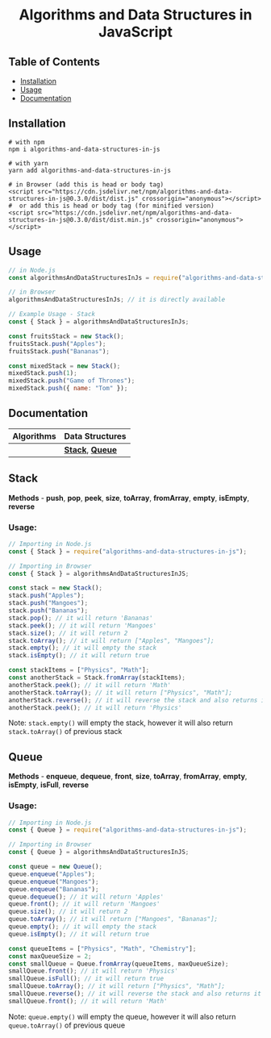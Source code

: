 <h1 align="center">  
    Algorithms and Data Structures in JavaScript  
</h1>

## Table of Contents

- [Installation](#installation)
- [Usage](#usage)
- [Documentation](#documentation)

## Installation

```
# with npm
npm i algorithms-and-data-structures-in-js

# with yarn
yarn add algorithms-and-data-structures-in-js

# in Browser (add this is head or body tag)
<script src="https://cdn.jsdelivr.net/npm/algorithms-and-data-structures-in-js@0.3.0/dist/dist.js" crossorigin="anonymous"></script>
#  or add this is head or body tag (for minified version)
<script src="https://cdn.jsdelivr.net/npm/algorithms-and-data-structures-in-js@0.3.0/dist/dist.min.js" crossorigin="anonymous"></script>
```

## Usage

```javascript
// in Node.js
const algorithmsAndDataStructuresInJs = require("algorithms-and-data-structures-in-js");

// in Browser
algorithmsAndDataStructuresInJs; // it is directly available

// Example Usage - Stack
const { Stack } = algorithmsAndDataStructuresInJs;

const fruitsStack = new Stack();
fruitsStack.push("Apples");
fruitsStack.push("Bananas");

const mixedStack = new Stack();
mixedStack.push(1);
mixedStack.push("Game of Thrones");
mixedStack.push({ name: "Tom" });
```

## Documentation

| Algorithms | Data Structures                          |
| ---------- | ---------------------------------------- |
|            | [**Stack**](#stack), [**Queue**](#queue) |

## Stack

**Methods** - **push**, **pop**, **peek**, **size**, **toArray**, **fromArray**, **empty**, **isEmpty**, **reverse**

### Usage:

```javascript
// Importing in Node.js
const { Stack } = require("algorithms-and-data-structures-in-js");

// Importing in Browser
const { Stack } = algorithmsAndDataStructuresInJS;

const stack = new Stack();
stack.push("Apples");
stack.push("Mangoes");
stack.push("Bananas");
stack.pop(); // it will return 'Bananas'
stack.peek(); // it will return 'Mangoes'
stack.size(); // it will return 2
stack.toArray(); // it will return ["Apples", "Mangoes"];
stack.empty(); // it will empty the stack
stack.isEmpty(); // it will return true

const stackItems = ["Physics", "Math"];
const anotherStack = Stack.fromArray(stackItems);
anotherStack.peek(); // it will return 'Math'
anotherStack.toArray(); // it will return ["Physics", "Math"];
anotherStack.reverse(); // it will reverse the stack and also returns it ["Math", "Physics"]
anotherStack.peek(); // it will return 'Physics'
```

Note: `stack.empty()` will empty the stack, however it will also return `stack.toArray()` of previous stack

## Queue

**Methods** - **enqueue**, **dequeue**, **front**, **size**, **toArray**, **fromArray**, **empty**, **isEmpty**, **isFull**, **reverse**

### Usage:

```javascript
// Importing in Node.js
const { Queue } = require("algorithms-and-data-structures-in-js");

// Importing in Browser
const { Queue } = algorithmsAndDataStructuresInJS;

const queue = new Queue();
queue.enqueue("Apples");
queue.enqueue("Mangoes");
queue.enqueue("Bananas");
queue.dequeue(); // it will return 'Apples'
queue.front(); // it will return 'Mangoes'
queue.size(); // it will return 2
queue.toArray(); // it will return ["Mangoes", "Bananas"];
queue.empty(); // it will empty the stack
queue.isEmpty(); // it will return true

const queueItems = ["Physics", "Math", "Chemistry"];
const maxQueueSize = 2;
const smallQueue = Queue.fromArray(queueItems, maxQueueSize);
smallQueue.front(); // it will return 'Physics'
smallQueue.isFull(); // it will return true
smallQueue.toArray(); // it will return ["Physics", "Math"];
smallQueue.reverse(); // it will reverse the stack and also returns it ["Math", "Physics"]
smallQueue.front(); // it will return 'Math'
```

Note: `queue.empty()` will empty the queue, however it will also return `queue.toArray()` of previous queue
